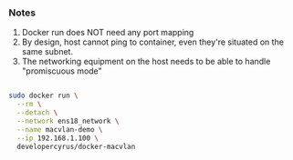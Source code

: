 ### Notes
1. Docker run does NOT need any port mapping 
2. By design, host cannot ping to container, even they're situated on the same subnet.
3. The networking equipment on the host needs to be able to handle "promiscuous mode"
```bash

sudo docker run \
  --rm \
  --detach \
  --network ens18_network \
  --name macvlan-demo \
  --ip 192.168.1.100 \
  developercyrus/docker-macvlan

```
